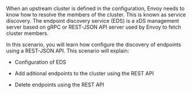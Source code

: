 When an upstream cluster is defined in the configuration, Envoy needs to know how to resolve the members of the cluster. This is known as service discovery.
The endpoint discovery service (EDS) is a xDS management server based on gRPC or REST-JSON API server used by Envoy to fetch cluster members.

In this scenario, you will learn how configure the discovery of endpoints using a REST-JSON API. This scenario will explain:

- Configuration of EDS

- Add aditional endpoints to the cluster using the REST API

- Delete endpoints using the REST API